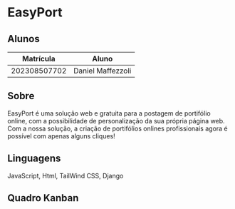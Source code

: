 # EasyPort

## Alunos
|Matrícula | Aluno |
| -- | -- |
| 202308507702  |  Daniel Maffezzoli |

## Sobre 
EasyPort é uma solução web e gratuita para a postagem de portifólio online, com a possibilidade de personalização da sua própria página web. Com a nossa solução, a criação de portifólios
onlines profissionais agora é possível com apenas alguns cliques!


## Linguagens 
JavaScript,
Html,
TailWind CSS,
Django
<br>


## Quadro Kanban

